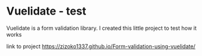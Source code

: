 <h1>Vuelidate - test</h1>
Vuelidate is a form validation library. I created this little project to test how it works

link to project https://zizoko1337.github.io/Form-validation-using-vuelidate/

